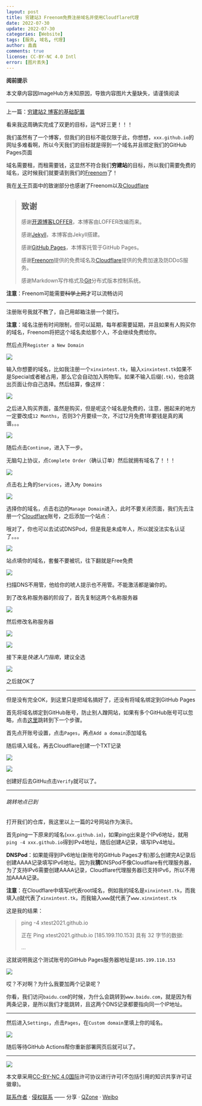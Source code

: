 ```yaml
---
layout: post
title: 穷建站3 Freenom免费注册域名并使用Cloudflare代理
date: 2022-07-30
update: 2022-07-30
categories: [Website]
tags: [服务, 域名, 代理]
author: 鑫鑫
comments: true
license: CC-BY-NC 4.0 Intl
error: [图片丢失]
---
```


**阅前提示**

本文章内容因ImageHub方未知原因，导致内容图片大量缺失，请谨慎阅读

<!-- more -->

---

上一篇：[穷建站2 博客的基础配置](https://blog.xinxin2021.tk/website_2)

看来我这周确实完成了双更的目标，运气好三更！！！

我们虽然有了一个博客，但我们的目标不能仅限于此，你想想，`xxx.github.io`的网址多难看啊，所以今天我们的目标就是得到一个域名并且绑定我们的GitHub Pages页面

域名需要租，而租需要钱，这显然不符合我们**穷建站**的目标，所以我们需要免费的域名，这时候我们就要请到我们的[Freenom](https://freenom.com)了！

我在[关于](/about)页面中的致谢部分也感谢了Freenom以及[Cloudflare](https://dash.cloudflare.com)

> ## 致谢
> 
> 感谢[开源博客LOFFER](https://fromendworld.github.io/LOFFER)，本博客由LOFFER改编而来。
> 
> 感谢[Jekyll](https://github.com/jekyll/jekyll)，本博客由Jekyll搭建。
> 
> 感谢[GitHub Pages](https://pages.github.com/)，本博客托管于GitHub Pages。
> 
> 感谢[Freenom](https://freenom.com/)提供的免费域名及[Cloudflare](https://cloudflare.com/)提供的免费加速及防DDoS服务。
> 
> 感谢Markdown写作格式及[Git](https://git-scm.com/)分布式版本控制系统。

**注意**：Freenom可能需要~~科学上网~~才可以流畅访问

---

注册账号我就不教了，自己用邮箱注册一个就行。

**注意**：域名注册有时间限制，但可以延期，每年都需要延期，并且如果有人购买你的域名，Freenom将把这个域名卖给那个人，不会继续免费给你。

然后点开`Register a New Domain`

![](https://s1.imagehub.cc/images/2022/07/30/register.jpg)

输入你想要的域名，比如我注册一个`xinxintest.tk`，输入`xinxintest.tk`如果不是Special或者被占用，那么它会自动加入购物车。如果不输入后缀(`.tk`)，他会跳出页面让你自己选择。然后结算，像这样：

![](https://s1.imagehub.cc/images/2022/07/30/cart.jpg)

之后进入购买界面，虽然是购买，但是呢这个域名是免费的，注意，圈起来的地方一定要改成`12 Months`，否则3个月要续一次，不过12月免费1年要钱是真的离谱。。。

![](https://s1.imagehub.cc/images/2022/07/30/buy.jpg)

随后点击`Continue`，进入下一步。

无脑勾上协议，点`Complete Order`（确认订单）然后就拥有域名了！！！

![](https://s1.imagehub.cc/images/2022/07/30/checkoutnoip.jpg)

点击右上角的`Services`，进入`My Domains`

![](https://s1.imagehub.cc/images/2022/07/30/mydomains.jpg)

选择你的域名，点击右边的`Manage Domain`进入，此时不要关闭页面，我们先去注册一个[Cloudflare](https://dash.cloudflare.com)账号，之后添加一个站点：

哦对了，你也可以去试试DNSPod，但是我是未成年人，所以就没法实名认证了。。。

![](https://s1.imagehub.cc/images/2022/07/30/adddomains.jpg)

站点填你的域名，套餐不要被坑，往下翻就是Free免费

![](https://s1.imagehub.cc/images/2022/07/30/choosefree.jpg)

扫描DNS不用管，他给你的唬人提示也不用管。不能激活都是骗你的。

到了改名称服务器的阶段了，首先复制这两个名称服务器

![](https://s1.imagehub.cc/images/2022/07/30/nameserver.jpg)

然后修改名称服务器

![](https://s1.imagehub.cc/images/2022/07/30/enternameserver.jpg)

![](https://s1.imagehub.cc/images/2022/07/30/setnameserver.jpg)

接下来是*快速入门指南*，建议全选

![](https://s1.imagehub.cc/images/2022/07/30/cloudflare-quickly.jpg)

之后就OK了

---

但是没有完全OK，到这里只是把域名搞好了，还没有将域名绑定到GitHub Pages

首先将域名绑定到GitHub账号，防止别人蹭网站，如果有多个GitHub账号可以忽略，点击[这里](#跳转地点已到)跳转到下一个步骤。

首先点开账号设置，点击`Pages`，再点`Add a domain`添加域名

随后填入域名，再去Cloudflare创建一个TXT记录

![](https://s1.imagehub.cc/images/2022/07/30/txtrecord.jpg)

![](https://s1.imagehub.cc/images/2022/07/30/createtxt.jpg)

创建好后去GitHu点击`Verify`就可以了。

---

###### 跳转地点已到

打开我们的仓库，我这里以上一篇的2号网站作为演示。

首先ping一下原来的域名(`xxx.github.io`)，如果ping出来是个IPv6地址，就用`ping -4 xxx.github.io`得到IPv4地址，随后创建A记录，填写IPv4地址。

**DNSPod**：如果能得到IPv6地址(新账号的GitHub Pages才有)那么创建完A记录后创建AAAA记录填写IPv6地址。因为我**猜**DNSPod不像Cloudflare有代理服务器，为了支持IPv6需要创建AAAA记录，Cloudflare代理服务器已支持IPv6，所以不用加AAAA记录。

**注意**：在Cloudflare中填写`@`代表root域名，例如我的域名是`xinxintest.tk`，而我填入`@`就代表了`xinxintest.tk`，而我输入`www`就代表了`www.xinxintest.tk`

这是我的结果：

> ping -4 xtest2021.github.io
> 
>   正在 Ping xtest2021.github.io [185.199.110.153] 具有 32 字节的数据:
> 
>   ...

这就说明我这个测试账号的GitHub Pages服务器地址是`185.199.110.153`

![](https://s1.imagehub.cc/images/2022/07/30/record-ed.jpg)

哎？不对啊？为什么我要加两个记录呢？

你看，我们访问`baidu.com`的时候，为什么会跳转到`www.baidu.com`，就是因为有两条记录，是所以我们才能跳转，且这两个DNS记录都要指向同一个IP地址。

---

然后进入`Settings`，点击`Pages`，在`Custom domain`里填上你的域名。

![](https://s1.imagehub.cc/images/2022/07/30/pages.jpg)

随后等待GitHub Actions帮你重新部署网页后就可以了。

---

[![](https://licensebuttons.net/l/by-nc/4.0/88x31.png)](https://creativecommons.org/licenses/by-nc/4.0/deed.zh)

本文章采用[CC-BY-NC 4.0国际](https://creativecommons.org/licenses/by-nc/4.0/deed.zh)许可协议进行许可(不包括引用的知识共享许可证徽章)。

[联系作者](mailto:blog@xinxin2021.tk) · [侵权联系](mailto:tort@xinxin2021.tk) —— 分享 · [QZone](https://sns.qzone.qq.com/cgi-bin/qzshare/cgi_qzshare_onekey?url=https%3A%2F%2Fblog.xinxin2021.tk%2Fwebsite_3%2F&title=%E7%A9%B7%E5%BB%BA%E7%AB%993+Freenom%E5%85%8D%E8%B4%B9%E6%B3%A8%E5%86%8C%E5%9F%9F%E5%90%8D%E5%B9%B6%E4%BD%BF%E7%94%A8Cloudflare%E4%BB%A3%E7%90%86&site=%E9%91%AB%E5%8D%9A%E5%AE%A2) · [Weibo](https://service.weibo.com/share/share.php?url=https%3A%2F%2Fblog.xinxin2021.tk%2Fwebsite_3%2F&count=1&title=%E7%A9%B7%E5%BB%BA%E7%AB%993+Freenom%E5%85%8D%E8%B4%B9%E6%B3%A8%E5%86%8C%E5%9F%9F%E5%90%8D%E5%B9%B6%E4%BD%BF%E7%94%A8Cloudflare%E4%BB%A3%E7%90%86&language=zh_cn)
